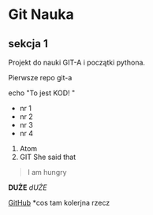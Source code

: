 # Git Nauka
## sekcja 1

Projekt do nauki GIT-A i początki pythona.

Pierwsze repo git-a

echo "To jest KOD!
"
* nr 1
* nr 2
* nr 3
* nr 4
1. Atom
2. GIT
She said that
> I am hungry

**DUŻE**
*dUŻE*

[GitHub](htttp://google.com)
*cos tam
kolerjna rzecz

